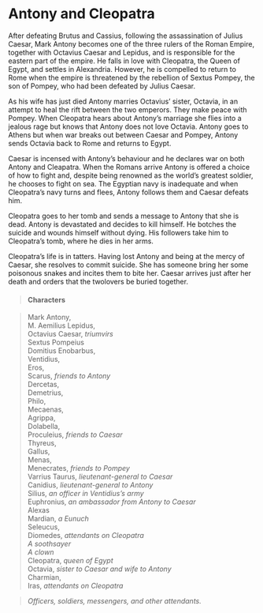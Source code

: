 <!-- ======================================================================
--- Search engine
title:          Antony and Cleopatra
keywords:       Antony, Cleopatra, tragedy
description:    Antony and Cleopatra by William Shakespeare.
--- Menu system
order:          10
text:           Antony and Cleopatra
hidden:         false
umbel:          false
--- Page properties
id:             
document:       
layout:         layout-2-left
$-left:         play-list
searchable:     true
======================================================================= -->

# Antony and Cleopatra

After defeating Brutus and Cassius, following the assassination of Julius Caesar,
Mark Antony becomes one of the three rulers of the Roman Empire, together with
Octavius Caesar and Lepidus, and is responsible for the eastern part of the
empire. He falls in love with Cleopatra, the Queen of Egypt, and settles in
Alexandria. However, he is compelled to return to Rome when the empire is
threatened by the rebellion of Sextus Pompey, the son of Pompey, who had been
defeated by Julius Caesar.

As his wife has just died Antony marries Octavius’ sister, Octavia, in an attempt
to heal the rift between the two emperors. They make peace with Pompey. When
Cleopatra hears about Antony’s marriage she flies into a jealous rage but knows
that Antony does not love Octavia. Antony goes to Athens but when war breaks out
between Caesar and Pompey, Antony sends Octavia back to Rome and returns to Egypt.

Caesar is incensed with Antony’s behaviour and he declares war on both Antony
and Cleapatra. When the Romans arrive Antony is offered a choice of how to fight
and, despite being renowned as the world’s greatest soldier, he chooses to fight
on sea. The Egyptian navy is inadequate and when Cleopatra’s navy turns and flees,
Antony follows them and Caesar defeats him.

Cleopatra goes to her tomb and sends a message to Antony that she is dead.
Antony is devastated and decides to kill himself. He botches the suicide and
wounds himself without dying. His followers take him to Cleopatra’s tomb, where
he dies in her arms.

Cleopatra’s life is in tatters. Having lost Antony and being at the mercy of
Caesar, she resolves to commit suicide. She has someone bring her some poisonous
snakes and incites them to bite her. Caesar arrives just after her death and
orders that the twolovers be buried together.

>   #### Characters
    
>   Mark Antony,  
    M. Aemilius Lepidus,  
    Octavius Caesar, _triumvirs_  
    Sextus Pompeius  
    Domitius Enobarbus,  
    Ventidius,  
    Eros,  
    Scarus, _friends to Antony_  
    Dercetas,  
    Demetrius,  
    Philo,  
    Mecaenas,  
    Agrippa,  
    Dolabella,  
    Proculeius, _friends to Caesar_  
    Thyreus,  
    Gallus,  
    Menas,  
    Menecrates, _friends to Pompey_  
    Varrius
    Taurus, _lieutenant-general to Caesar_  
    Canidius, _lieutenant-general to Antony_  
    Silius, _an officer in Ventidius’s army_  
    Euphronius, _an ambassador from Antony to Caesar_  
    Alexas  
    Mardian, _a Eunuch_  
    Seleucus,  
    Diomedes, _attendants on Cleopatra_  
    _A soothsayer_  
    _A clown_  
    Cleopatra, _queen of Egypt_  
    Octavia, _sister to Caesar and wife to Antony_  
    Charmian,  
    Iras, _attendants on Cleopatra_
    
>   _Officers, soldiers, messengers, and other attendants._
